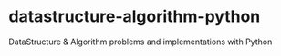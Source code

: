 # datastructure-algorithm-python
DataStructure &amp; Algorithm problems and implementations with Python
